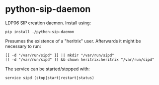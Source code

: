 python-sip-daemon
==============

LDP06 SIP creation daemon. Install using:

    pip install ./python-sip-daemon

Presumes the existence of a "heritrix" user. Afterwards it might be necessary to run:

	[[ -d "/var/run/sipd" ]] || mkdir "/var/run/sipd"
	[[ -d "/var/run/sipd" ]] && chown heritrix:heritrix "/var/run/sipd"

The service can be started/stopped with:

    service sipd (stop|start|restart|status)
